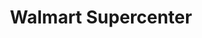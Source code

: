 ---
title: "Walmart Supercenter"
url: /north-augusta/walmart-supercenter-knox-avenue/
shop: Supermarkt
---